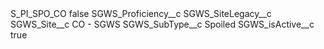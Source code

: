 <?xml version="1.0" encoding="UTF-8"?>
<CustomMetadata xmlns="http://soap.sforce.com/2006/04/metadata" xmlns:xsi="http://www.w3.org/2001/XMLSchema-instance" xmlns:xsd="http://www.w3.org/2001/XMLSchema">
    <label>S_PI_SPO_CO</label>
    <protected>false</protected>
    <values>
        <field>SGWS_Proficiency__c</field>
        <value xsi:nil="true"/>
    </values>
    <values>
        <field>SGWS_SiteLegacy__c</field>
        <value xsi:nil="true"/>
    </values>
    <values>
        <field>SGWS_Site__c</field>
        <value xsi:type="xsd:string">CO - SGWS</value>
    </values>
    <values>
        <field>SGWS_SubType__c</field>
        <value xsi:type="xsd:string">Spoiled</value>
    </values>
    <values>
        <field>SGWS_isActive__c</field>
        <value xsi:type="xsd:boolean">true</value>
    </values>
</CustomMetadata>
